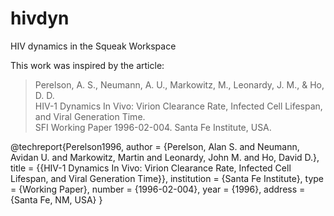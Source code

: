 # hivdyn
HIV dynamics in the Squeak Workspace

This work was inspired by the article:

> Perelson, A. S., Neumann, A. U., Markowitz, M., Leonardy, J. M., & Ho, D. D.  
> HIV-1 Dynamics In Vivo: Virion Clearance Rate, Infected Cell Lifespan, and Viral Generation Time.  
> SFI Working Paper 1996-02-004. Santa Fe Institute, USA.

@techreport{Perelson1996,
  author       = {Perelson, Alan S. and Neumann, Avidan U. and Markowitz, Martin and Leonardy, John M. and Ho, David D.},
  title        = {{HIV-1 Dynamics In Vivo: Virion Clearance Rate, Infected Cell Lifespan, and Viral Generation Time}},
  institution  = {Santa Fe Institute},
  type         = {Working Paper},
  number       = {1996-02-004},
  year         = {1996},
  address      = {Santa Fe, NM, USA}
}

